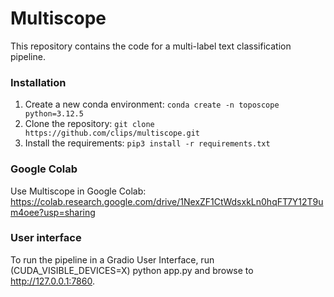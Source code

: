 # Multiscope

This repository contains the code for a multi-label text classification pipeline.

### Installation
1. Create a new conda environment: ```conda create -n toposcope python=3.12.5```
2. Clone the repository: ```git clone https://github.com/clips/multiscope.git```
3. Install the requirements: ```pip3 install -r requirements.txt```

### Google Colab
Use Multiscope in Google Colab: https://colab.research.google.com/drive/1NexZF1CtWdsxkLn0hqFT7Y12T9um4oee?usp=sharing

### User interface
To run the pipeline in a Gradio User Interface, run (CUDA_VISIBLE_DEVICES=X) python app.py and browse to http://127.0.0.1:7860. 
